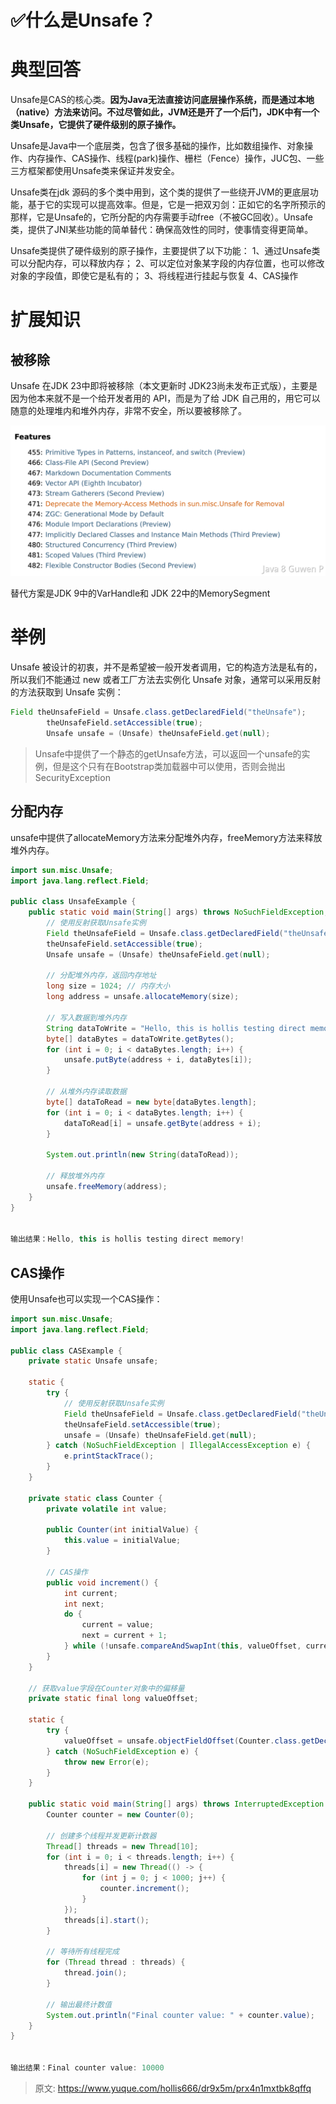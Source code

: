 # ✅什么是Unsafe？


# 典型回答

Unsafe是CAS的核心类。**因为Java无法直接访问底层操作系统，而是通过本地（native）方法来访问。不过尽管如此，JVM还是开了一个后门，JDK中有一个类Unsafe，它提供了硬件级别的原子操作。**

Unsafe是Java中一个底层类，包含了很多基础的操作，比如数组操作、对象操作、内存操作、CAS操作、线程(park)操作、栅栏（Fence）操作，JUC包、一些三方框架都使用Unsafe类来保证并发安全。

Unsafe类在jdk 源码的多个类中用到，这个类的提供了一些绕开JVM的更底层功能，基于它的实现可以提高效率。但是，它是一把双刃剑：正如它的名字所预示的那样，它是Unsafe的，它所分配的内存需要手动free（不被GC回收）。Unsafe类，提供了JNI某些功能的简单替代：确保高效性的同时，使事情变得更简单。

Unsafe类提供了硬件级别的原子操作，主要提供了以下功能：
1、通过Unsafe类可以分配内存，可以释放内存；
2、可以定位对象某字段的内存位置，也可以修改对象的字段值，即使它是私有的；
3、将线程进行挂起与恢复
4、CAS操作


# 扩展知识


## 被移除

Unsafe 在JDK 23中即将被移除（本文更新时 JDK23尚未发布正式版），主要是因为他本来就不是一个给开发者用的 API，而是为了给 JDK 自己用的，用它可以随意的处理堆内和堆外内存，非常不安全，所以要被移除了。

![image.png](./img/53539odqvhjvlzHV/1717818435685-6b3956b1-af03-4002-9433-5f54f99734dd-918855.png)

替代方案是JDK 9中的VarHandle和 JDK 22中的MemorySegment


# 举例

Unsafe 被设计的初衷，并不是希望被一般开发者调用，它的构造方法是私有的，所以我们不能通过 new 或者工厂方法去实例化 Unsafe 对象，通常可以采用反射的方法获取到 Unsafe 实例：

```java
Field theUnsafeField = Unsafe.class.getDeclaredField("theUnsafe");
        theUnsafeField.setAccessible(true);
        Unsafe unsafe = (Unsafe) theUnsafeField.get(null);
```

> Unsafe中提供了一个静态的getUnsafe方法，可以返回一个unsafe的实例，但是这个只有在Bootstrap类加载器中可以使用，否则会抛出SecurityException


## 分配内存

unsafe中提供了allocateMemory方法来分配堆外内存，freeMemory方法来释放堆外内存。

```java
import sun.misc.Unsafe;
import java.lang.reflect.Field;

public class UnsafeExample {
    public static void main(String[] args) throws NoSuchFieldException, IllegalAccessException {
        // 使用反射获取Unsafe实例
        Field theUnsafeField = Unsafe.class.getDeclaredField("theUnsafe");
        theUnsafeField.setAccessible(true);
        Unsafe unsafe = (Unsafe) theUnsafeField.get(null);

        // 分配堆外内存，返回内存地址
        long size = 1024; // 内存大小
        long address = unsafe.allocateMemory(size);

        // 写入数据到堆外内存
        String dataToWrite = "Hello, this is hollis testing direct memory!";
        byte[] dataBytes = dataToWrite.getBytes();
        for (int i = 0; i < dataBytes.length; i++) {
            unsafe.putByte(address + i, dataBytes[i]);
        }

        // 从堆外内存读取数据
        byte[] dataToRead = new byte[dataBytes.length];
        for (int i = 0; i < dataBytes.length; i++) {
            dataToRead[i] = unsafe.getByte(address + i);
        }

        System.out.println(new String(dataToRead));

        // 释放堆外内存
        unsafe.freeMemory(address);
    }
}


输出结果：Hello, this is hollis testing direct memory!
```


## CAS操作

使用Unsafe也可以实现一个CAS操作：

```java
import sun.misc.Unsafe;
import java.lang.reflect.Field;

public class CASExample {
    private static Unsafe unsafe;

    static {
        try {
            // 使用反射获取Unsafe实例
            Field theUnsafeField = Unsafe.class.getDeclaredField("theUnsafe");
            theUnsafeField.setAccessible(true);
            unsafe = (Unsafe) theUnsafeField.get(null);
        } catch (NoSuchFieldException | IllegalAccessException e) {
            e.printStackTrace();
        }
    }

    private static class Counter {
        private volatile int value;

        public Counter(int initialValue) {
            this.value = initialValue;
        }

        // CAS操作
        public void increment() {
            int current;
            int next;
            do {
                current = value;
                next = current + 1;
            } while (!unsafe.compareAndSwapInt(this, valueOffset, current, next));
        }
    }

    // 获取value字段在Counter对象中的偏移量
    private static final long valueOffset;

    static {
        try {
            valueOffset = unsafe.objectFieldOffset(Counter.class.getDeclaredField("value"));
        } catch (NoSuchFieldException e) {
            throw new Error(e);
        }
    }

    public static void main(String[] args) throws InterruptedException {
        Counter counter = new Counter(0);

        // 创建多个线程并发更新计数器
        Thread[] threads = new Thread[10];
        for (int i = 0; i < threads.length; i++) {
            threads[i] = new Thread(() -> {
                for (int j = 0; j < 1000; j++) {
                    counter.increment();
                }
            });
            threads[i].start();
        }

        // 等待所有线程完成
        for (Thread thread : threads) {
            thread.join();
        }

        // 输出最终计数值
        System.out.println("Final counter value: " + counter.value);
    }
}


输出结果：Final counter value: 10000

```


> 原文: <https://www.yuque.com/hollis666/dr9x5m/prx4n1mxtbk8qffq>
